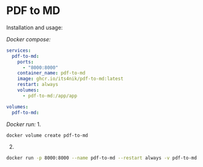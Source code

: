 # PDF to MD

Installation and usage:

*Docker compose:*
```yaml
services:
  pdf-to-md:
    ports:
      - "8000:8000"
    container_name: pdf-to-md
    image: ghcr.io/its4nik/pdf-to-md:latest
    restart: always
    volumes:
      - pdf-to-md:/app/app

volumes:
  pdf-to-md:

```

*Docker run:*
1.
```bash
docker volume create pdf-to-md
```
2.
```bash
docker run -p 8000:8000 --name pdf-to-md --restart always -v pdf-to-md:/app/app ghcr.io/its4nik/pdf-to-md:latest
```
